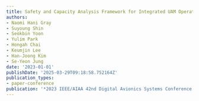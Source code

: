 ```yaml
---
title: Safety and Capacity Analysis Framework for Integrated UAM Operation in Airports
authors:
- Naomi Hani Gray
- Suyoung Shin
- Seokbin Yoon
- Yulim Park
- Hongah Chai
- Keumjin Lee
- Han-Joong Kim
- Se-Yeon Jung
date: '2023-01-01'
publishDate: '2025-03-29T09:18:58.752164Z'
publication_types:
- paper-conference
publication: '*2023 IEEE/AIAA 42nd Digital Avionics Systems Conference (DASC)*'
---
```

